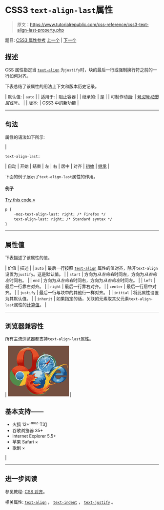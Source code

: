 # CSS3 `text-align-last`属性

> 原文：<https://www.tutorialrepublic.com/css-reference/css3-text-align-last-property.php>

题目: [CSS3 属性参考](css3-properties.php) [上一个](css-text-align-property.php) | [下一个](css-text-decoration-property.php)

## 描述

CSS 属性指定当 [`text-align`](css-text-align-property.php) 为`justify`时，块的最后一行或强制换行符之前的一行如何对齐。

下表总结了该属性的用法上下文和版本历史记录。

| 默认值: | `auto` |
| 适用于: | 阻止容器 |
| 继承的: | 是 |
| 可制作动画: | [号*见*号*动图属性*号](css-animatable-properties.php)。 |
| 版本: | CSS3 中的新功能 |

* * *

## 句法

属性的语法如下所示:

| 

```
text-align-last: 
```

 | 自动 &#124; 开始 &#124; 结束 &#124; 左 &#124; 右 &#124; 居中 &#124; 对齐 &#124; [初始](../definitions.php#initial) &#124; [继承](../definitions.php#inherit) |

下面的例子展示了`text-align-last`属性的作用。

#### 例子

[Try this code »](../codelab.php?topic=css3&file=text-align-last-property "Try this code using online Editor")

```
p {
    -moz-text-align-last: right; /* Firefox */
    text-align-last: right; /* Standard syntax */
}
```

* * *

## 属性值

下表描述了该属性的值。

| 价值 | 描述 |
| `auto` | 最后一行按照 [`text-align`](css-text-align-property.php) 属性的值对齐，除非`text-align`设置为`justify`。这是默认值。 |
| `start` | 方向为*从左向右*时同左，方向为*从右向左*时同右。 |
| `end` | 方向为*从左向右*时同右，方向为*从右向左*时同左。 |
| `left` | 最后一行靠左对齐。 |
| `right` | 最后一行靠右对齐。 |
| `center` | 最后一行居中对齐。 |
| `justify` | 最后一行与块中的其他行一样对齐。 |
| `initial` | 将此属性设置为其默认值。 |
| `inherit` | 如果指定的话，关联的元素取其父元素`text-align-last`属性的[计算值](../definitions.php#computed-value)。 |

* * *

## 浏览器兼容性

所有主流浏览器都支持`text-align-last`属性。

| ![Browsers Icon](img/e9331123c77668c1832e541c2fca1002.png) | 

## 基本支持——

*   火狐 12+<sup class="badge">-moz-</sup>T3】
*   谷歌浏览器 35+
*   Internet Explorer 5.5+
*   苹果 Safari ×
*   歌剧 ×

 |

* * *

## 进一步阅读

参见教程: [CSS 对齐](../css-tutorial/css-alignment.php)。

相关属性: [`text-align`](css-text-align-property.php) ， [`text-indent`](css-text-indent-property.php) ， [`text-justify`](css3-text-justify-property.php) 。
